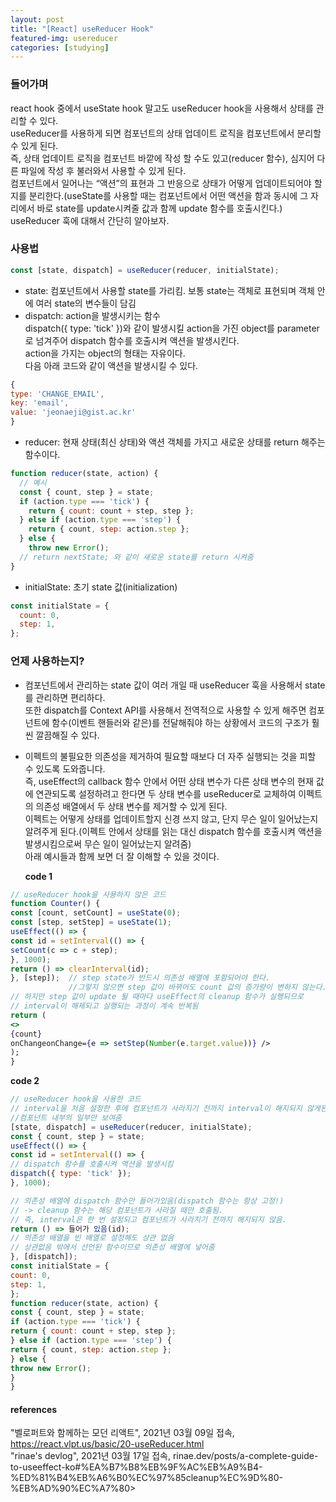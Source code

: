 ```yaml
---
layout: post
title: "[React] useReducer Hook"
featured-img: usereducer
categories: [studying]
---
```


### 들어가며

react hook 중에서 useState hook 말고도 useReducer hook을 사용해서 상태를 관리할 수 있다.  
useReducer를 사용하게 되면 컴포넌트의 상태 업데이트 로직을 컴포넌트에서 분리할 수 있게 된다.  
즉, 상태 업데이트 로직을 컴포넌트 바깥에 작성 할 수도 있고(reducer 함수), 심지어 다른 파일에 작성 후 불러와서 사용할 수 있게 된다.  
컴포넌트에서 일어나는 “액션”의 표현과 그 반응으로 상태가 어떻게 업데이트되어야 할지를 분리한다.(useState를 사용할 때는 컴포넌트에서 어떤 액션을 함과 동시에 그 자리에서 바로 state를 update시켜줄 값과 함께 update 함수를 호출시킨다.)  
useReducer 훅에 대해서 간단히 알아보자.

### 사용법

```jsx
const [state, dispatch] = useReducer(reducer, initialState);
```

- state: 컴포넌트에서 사용할 state를 가리킴. 보통 state는 객체로 표현되며 객체 안에 여러 state의 변수들이 담김
- dispatch: action을 발생시키는 함수  
  dispatch({ type: 'tick' })와 같이 발생시킬 action을 가진 object를 parameter로 넘겨주어 dispatch 함수를 호출시켜 액션을 발생시킨다.  
  action을 가지는 object의 형태는 자유이다.  
  다음 아래 코드와 같이 액션을 발생시킬 수 있다.

```javascript
{
type: 'CHANGE_EMAIL',
key: 'email',
value: 'jeonaeji@gist.ac.kr'
}
```

- reducer: 현재 상태(최신 상태)와 액션 객체를 가지고 새로운 상태를 return 해주는 함수이다.

```jsx
function reducer(state, action) {
  // 예시
  const { count, step } = state;
  if (action.type === 'tick') {
    return { count: count + step, step };
  } else if (action.type === 'step') {
    return { count, step: action.step };
  } else {
    throw new Error();
  // return nextState; 와 같이 새로운 state를 return 시켜줌
}
```

- initialState: 초기 state 값(initialization)

```jsx
const initialState = {
  count: 0,
  step: 1,
};
```

### 언제 사용하는지?

- 컴포넌트에서 관리하는 state 값이 여러 개일 때 useReducer 훅을 사용해서 state를 관리하면 편리하다.  
  또한 dispatch를 Context API를 사용해서 전역적으로 사용할 수 있게 해주면 컴포넌트에 함수(이벤트 핸들러와 같은)를 전달해줘야 하는 상황에서 코드의 구조가 훨씬 깔끔해질 수 있다.
- 이펙트의 불필요한 의존성을 제거하여 필요할 때보다 더 자주 실행되는 것을 피할 수 있도록 도와줍니다.  
  즉, useEffect의 callback 함수 안에서 어떤 상태 변수가 다른 상태 변수의 현재 값에 연관되도록 설정하려고 한다면
  두 상태 변수를 useReducer로 교체하여 이펙트의 의존성 배열에서 두 상태 변수를 제거할 수 있게 된다.  
  이펙트는 어떻게 상태를 업데이트할지 신경 쓰지 않고, 단지 무슨 일이 일어났는지 알려주게 된다.(이펙트 안에서 상태를 읽는 대신 dispatch 함수를 호출시켜 액션을 발생시킴으로써 무슨 일이 일어났는지 알려줌)  
  아래 예시들과 함께 보면 더 잘 이해할 수 있을 것이다.

  **code 1**

```jsx
// useReducer hook을 사용하지 않은 코드
function Counter() {
const [count, setCount] = useState(0);
const [step, setStep] = useState(1);
useEffect(() => {
const id = setInterval(() => {
setCount(c => c + step);
}, 1000);
return () => clearInterval(id);
}, [step]);  // step state가 반드시 의존성 배열에 포함되어야 한다.
             //그렇지 않으면 step 값이 바뀌어도 count 값의 증가량이 변하지 않는다.
// 하지만 step 값이 update 될 때마다 useEffect의 cleanup 함수가 실행되므로
// interval이 해제되고 실행되는 과정이 계속 반복됨
return (
<>
{count}
onChangeonChange={e => setStep(Number(e.target.value))} />
);
}
```

**code 2**

```jsx
// useReducer hook을 사용한 코드
// interval을 처음 설정한 후에 컴포넌트가 사라지기 전까지 interval이 해지되지 않게된다.
//컴포넌트 내부의 일부만 보여줌
[state, dispatch] = useReducer(reducer, initialState);
const { count, step } = state;
useEffect(() => {
const id = setInterval(() => {
// dispatch 함수를 호출시켜 액션을 발생시킴
dispatch({ type: 'tick' });
}, 1000);

// 의존성 배열에 dispatch 함수만 들어가있음(dispatch 함수는 항상 고정!)
// -> cleanup 함수는 해당 컴포넌트가 사라질 때만 호출됨.
// 즉, interval은 한 번 설정되고 컴포넌트가 사라지기 전까지 해지되지 않음.
return () => 들어가 있음(id);
// 의존성 배열을 빈 배열로 설정해도 상관 없음
// 상관없음 밖에서 선언된 함수이므로 의존성 배열에 넣어줌
}, [dispatch]);
const initialState = {
count: 0,
step: 1,
};
function reducer(state, action) {
const { count, step } = state;
if (action.type === 'tick') {
return { count: count + step, step };
} else if (action.type === 'step') {
return { count, step: action.step };
} else {
throw new Error();
}
}
```

#### references

"벨로퍼트와 함께하는 모던 리액트", 2021년 03월 09일 접속, https://react.vlpt.us/basic/20-useReducer.html  
"rinae's devlog", 2021년 03월 17일 접속, rinae.dev/posts/a-complete-guide-to-useeffect-ko#%EA%B7%B8%EB%9F%AC%EB%A9%B4-%ED%81%B4%EB%A6%B0%EC%97%85cleanup%EC%9D%80-%EB%AD%90%EC%A7%80>
